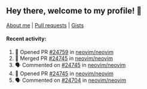 ## Hey there, welcome to my profile! 👋

[About me](https://seandewar.github.io/)
 | [Pull requests](https://github.com/search?p=1&q=author%3Aseandewar+is%3Apr)
 | [Gists](https://gist.github.com/seandewar)

#### Recent activity:

<!--START_SECTION:activity-->
1. 💪 Opened PR [#24759](https://github.com/neovim/neovim/pull/24759) in [neovim/neovim](https://github.com/neovim/neovim)
2. 🎉 Merged PR [#24745](https://github.com/neovim/neovim/pull/24745) in [neovim/neovim](https://github.com/neovim/neovim)
3. 🗣 Commented on [#24745](https://github.com/neovim/neovim/pull/24745#issuecomment-1681300381) in [neovim/neovim](https://github.com/neovim/neovim)
4. 💪 Opened PR [#24745](https://github.com/neovim/neovim/pull/24745) in [neovim/neovim](https://github.com/neovim/neovim)
5. 🗣 Commented on [#24704](https://github.com/neovim/neovim/pull/24704#issuecomment-1681266092) in [neovim/neovim](https://github.com/neovim/neovim)
<!--END_SECTION:activity-->
